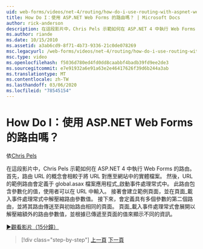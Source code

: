 ```yaml
---
uid: web-forms/videos/net-4/routing/how-do-i-use-routing-with-aspnet-web-forms
title: How Do I：使用 ASP.NET Web Forms 的路由嗎？ | Microsoft Docs
author: rick-anderson
description: 在這段影片中，Chris Pels 示範如何在 ASP.NET 4 中執行 Web Forms 的路由。 首先，路由 URL 的概念會相較于將 URL 對應至 p 。
ms.author: riande
ms.date: 10/15/2010
ms.assetid: a3ab6cd9-8f71-4b73-9336-21c0de078269
msc.legacyurl: /web-forms/videos/net-4/routing/how-do-i-use-routing-with-aspnet-web-forms
msc.type: video
ms.openlocfilehash: f5036d780ed4fd0dd8caabbf4badb39fd9ee2de3
ms.sourcegitcommit: e7e91932a6e91a63e2e46417626f39d6b244a3ab
ms.translationtype: MT
ms.contentlocale: zh-TW
ms.lasthandoff: 03/06/2020
ms.locfileid: "78545154"
---
```

# <a name="how-do-i-use-routing-with-aspnet-web-forms"></a>How Do I：使用 ASP.NET Web Forms 的路由嗎？

依[Chris Pels](https://twitter.com/chrispels)

在這段影片中，Chris Pels 示範如何在 ASP.NET 4 中執行 Web Forms 的路由。 首先，路由 URL 的概念會相較于將 URL 對應至網站中的實體檔案。 然後，URL 的範例路由會定義于 global.asax 檔案應用程式\_啟動事件處理常式中。 此路由包含參數化的值，使用者可以在 URL 中輸入。 接著會建立範例頁面，並在頁面\_載入事件處理常式中解壓縮路由參數值。 接下來，會定義具有多個參數的第二個路由，並將其路由傳送至與初始路由相同的頁面。 頁面\_載入事件處理常式會展開以解壓縮額外的路由參數值，並根據已傳遞至頁面的值來顯示不同的資訊。

[&#9654;觀看影片（15分鐘）](https://channel9.msdn.com/Blogs/ASP-NET-Site-Videos/how-do-i-use-routing-with-aspnet-web-forms)

> [!div class="step-by-step"]
> [上一頁](aspnet-4-quick-hit-outbound-webforms-routing.md)
> [下一頁](how-do-i-work-with-urls-in-aspnet-routing.md)
